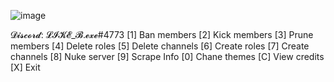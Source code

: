 
![image](https://user-images.githubusercontent.com/118094382/236569654-8f00dbbc-9fa7-4eeb-900c-bbe6a48dc334.png)

𝓓𝓲𝓼𝓬𝓸𝓻𝓭: 𝓛𝓘𝓚𝓔_𝓑.𝓮𝔁𝓮#4773
[1] Ban members
[2] Kick members
[3] Prune members
[4] Delete roles
[5] Delete channels
[6] Create roles
[7] Create channels
[8] Nuke server
[9] Scrape Info
[0] Chane themes
[C] View credits
[X] Exit
